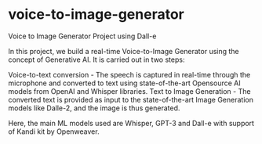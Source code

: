 # voice-to-image-generator
Voice to Image Generator Project using Dall-e

In this project, we build a real-time Voice-to-Image Generator using the concept of Generative AI. It is carried out in two steps:

Voice-to-text conversion - The speech is captured in real-time through the microphone and converted to text using state-of-the-art Opensource AI models from OpenAI and Whisper libraries.
Text to Image Generation - The converted text is provided as input to the state-of-the-art Image Generation models like Dalle-2, and the image is thus generated.

Here, the main ML models used are Whisper, GPT-3 and Dall-e with support of Kandi kit by Openweaver.
